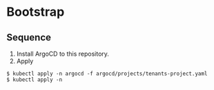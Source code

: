 # Bootstrap

## Sequence

1. Install ArgoCD to this repository.
2. Apply

  ```shell
  $ kubectl apply -n argocd -f argocd/projects/tenants-project.yaml
  $ kubectl apply -n
  ```
